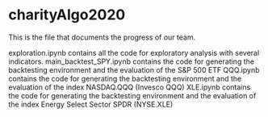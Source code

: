 # charityAlgo2020

This is the file that documents the progress of our team.

exploration.ipynb contains all the code for exploratory analysis with several indicators.
main_backtest_SPY.ipynb contains the code for generating the backtesting environment and the evaluation of the S&P 500 ETF
QQQ.ipynb contains the code for generating the backtesting environment and the evaluation of the index NASDAQ.QQQ (Invesco QQQ)
XLE.ipynb contains the code for generating the backtesting environment and the evaluation of the index Energy Select Sector SPDR (NYSE.XLE)
